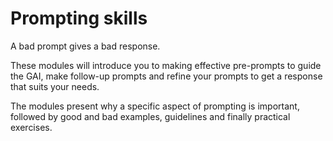 # Prompting skills

A bad prompt gives a bad response.

These modules will introduce you to making effective pre-prompts to guide the GAI, make follow-up prompts and refine your prompts to get a response that suits your needs.

The modules present why a specific aspect of prompting is important, followed by good and bad examples, guidelines and finally practical exercises.